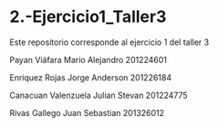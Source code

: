 # 2.-Ejercicio1_Taller3
Este repositorio corresponde al ejercicio 1 del taller 3

Payan Viáfara Mario Alejandro       201224601

Enriquez Rojas Jorge Anderson       201226184

Canacuan Valenzuela Julian Stevan   201224775

Rivas Gallego Juan Sebastian        201326012
